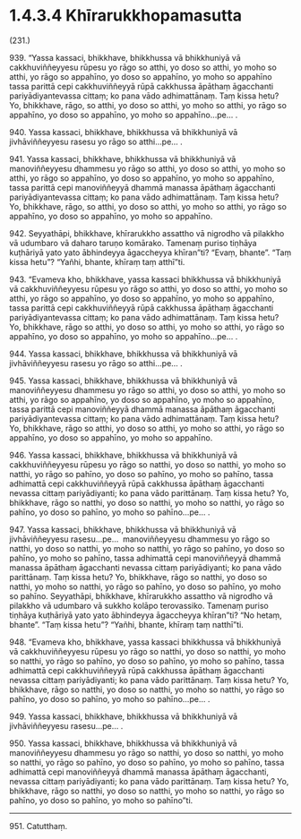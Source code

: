 # 1.4.3.4 Khīrarukkhopamasutta

(231.)

939\. “Yassa kassaci, bhikkhave, bhikkhussa vā bhikkhuniyā vā cakkhuviññeyyesu rūpesu yo rāgo so atthi, yo doso so atthi, yo moho so atthi, yo rāgo so appahīno, yo doso so appahīno, yo moho so appahīno tassa parittā cepi cakkhuviññeyyā rūpā cakkhussa āpāthaṃ āgacchanti pariyādiyantevassa cittaṃ; ko pana vādo adhimattānaṃ. Taṃ kissa hetu? Yo, bhikkhave, rāgo, so atthi, yo doso so atthi, yo moho so atthi, yo rāgo so appahīno, yo doso so appahīno, yo moho so appahīno…pe… .

940\. Yassa kassaci, bhikkhave, bhikkhussa vā bhikkhuniyā vā jivhāviññeyyesu rasesu yo rāgo so atthi…pe… .

941\. Yassa kassaci, bhikkhave, bhikkhussa vā bhikkhuniyā vā manoviññeyyesu dhammesu yo rāgo so atthi, yo doso so atthi, yo moho so atthi, yo rāgo so appahīno, yo doso so appahīno, yo moho so appahīno, tassa parittā cepi manoviññeyyā dhammā manassa āpāthaṃ āgacchanti pariyādiyantevassa cittaṃ; ko pana vādo adhimattānaṃ. Taṃ kissa hetu? Yo, bhikkhave, rāgo, so atthi, yo doso so atthi, yo moho so atthi, yo rāgo so appahīno, yo doso so appahīno, yo moho so appahīno.

942\. Seyyathāpi, bhikkhave, khīrarukkho assattho vā nigrodho vā pilakkho vā udumbaro vā daharo taruṇo komārako. Tamenaṃ puriso tiṇhāya kuṭhāriyā yato yato ābhindeyya āgaccheyya khīran”ti? “Evaṃ, bhante”. “Taṃ kissa hetu”? “Yañhi, bhante, khīraṃ taṃ atthī”ti.

943\. “Evameva kho, bhikkhave, yassa kassaci bhikkhussa vā bhikkhuniyā vā cakkhuviññeyyesu rūpesu yo rāgo so atthi, yo doso so atthi, yo moho so atthi, yo rāgo so appahīno, yo doso so appahīno, yo moho so appahīno, tassa parittā cepi cakkhuviññeyyā rūpā cakkhussa āpāthaṃ āgacchanti pariyādiyantevassa cittaṃ; ko pana vādo adhimattānaṃ. Taṃ kissa hetu? Yo, bhikkhave, rāgo so atthi, yo doso so atthi, yo moho so atthi, yo rāgo so appahīno, yo doso so appahīno, yo moho so appahīno…pe… .

944\. Yassa kassaci, bhikkhave, bhikkhussa vā bhikkhuniyā vā jivhāviññeyyesu rasesu yo rāgo so atthi…pe… .

945\. Yassa kassaci, bhikkhave, bhikkhussa vā bhikkhuniyā vā manoviññeyyesu dhammesu yo rāgo so atthi, yo doso so atthi, yo moho so atthi, yo rāgo so appahīno, yo doso so appahīno, yo moho so appahīno, tassa parittā cepi manoviññeyyā dhammā manassa āpāthaṃ āgacchanti pariyādiyantevassa cittaṃ; ko pana vādo adhimattānaṃ. Taṃ kissa hetu? Yo, bhikkhave, rāgo so atthi, yo doso so atthi, yo moho so atthi, yo rāgo so appahīno, yo doso so appahīno, yo moho so appahīno.

946\. Yassa kassaci, bhikkhave, bhikkhussa vā bhikkhuniyā vā cakkhuviññeyyesu rūpesu yo rāgo so natthi, yo doso so natthi, yo moho so natthi, yo rāgo so pahīno, yo doso so pahīno, yo moho so pahīno, tassa adhimattā cepi cakkhuviññeyyā rūpā cakkhussa āpāthaṃ āgacchanti nevassa cittaṃ pariyādiyanti; ko pana vādo parittānaṃ. Taṃ kissa hetu? Yo, bhikkhave, rāgo so natthi, yo doso so natthi, yo moho so natthi, yo rāgo so pahīno, yo doso so pahīno, yo moho so pahīno…pe… .

947\. Yassa kassaci, bhikkhave, bhikkhussa vā bhikkhuniyā vā jivhāviññeyyesu rasesu…pe…  manoviññeyyesu dhammesu yo rāgo so natthi, yo doso so natthi, yo moho so natthi, yo rāgo so pahīno, yo doso so pahīno, yo moho so pahīno, tassa adhimattā cepi manoviññeyyā dhammā manassa āpāthaṃ āgacchanti nevassa cittaṃ pariyādiyanti; ko pana vādo parittānaṃ. Taṃ kissa hetu? Yo, bhikkhave, rāgo so natthi, yo doso so natthi, yo moho so natthi, yo rāgo so pahīno, yo doso so pahīno, yo moho so pahīno. Seyyathāpi, bhikkhave, khīrarukkho assattho vā nigrodho vā pilakkho vā udumbaro vā sukkho kolāpo terovassiko. Tamenaṃ puriso tiṇhāya kuṭhāriyā yato yato ābhindeyya āgaccheyya khīran”ti? “No hetaṃ, bhante”. “Taṃ kissa hetu”? “Yañhi, bhante, khīraṃ taṃ natthī”ti.

948\. “Evameva kho, bhikkhave, yassa kassaci bhikkhussa vā bhikkhuniyā vā cakkhuviññeyyesu rūpesu yo rāgo so natthi, yo doso so natthi, yo moho so natthi, yo rāgo so pahīno, yo doso so pahīno, yo moho so pahīno, tassa adhimattā cepi cakkhuviññeyyā rūpā cakkhussa āpāthaṃ āgacchanti nevassa cittaṃ pariyādiyanti; ko pana vādo parittānaṃ. Taṃ kissa hetu? Yo, bhikkhave, rāgo so natthi, yo doso so natthi, yo moho so natthi, yo rāgo so pahīno, yo doso so pahīno, yo moho so pahīno…pe… .

949\. Yassa kassaci, bhikkhave, bhikkhussa vā bhikkhuniyā vā jivhāviññeyyesu rasesu…pe… .

950\. Yassa kassaci, bhikkhave, bhikkhussa vā bhikkhuniyā vā manoviññeyyesu dhammesu yo rāgo so natthi, yo doso so natthi, yo moho so natthi, yo rāgo so pahīno, yo doso so pahīno, yo moho so pahīno, tassa adhimattā cepi manoviññeyyā dhammā manassa āpāthaṃ āgacchanti, nevassa cittaṃ pariyādiyanti; ko pana vādo parittānaṃ. Taṃ kissa hetu? Yo, bhikkhave, rāgo so natthi, yo doso so natthi, yo moho so natthi, yo rāgo so pahīno, yo doso so pahīno, yo moho so pahīno”ti.

---

951\. Catutthaṃ.
